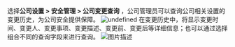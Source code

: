 选择**公司设置 > 安全管理 > 公司变更查询** ，公司管理员可以查询公司相关设置的变更历史，为公司安全提供保障。
![undefined](https://main.qcloudimg.com/raw/8f01883525313e16b7c21f440317f62f.png)
在变更历史中，将显示变更时间、变更人、变更事项、变更描述、变更前、变更后等详细信息；也可以通过选择组合不同的查询字段来进行查询。
![图片描述](https://main.qcloudimg.com/raw/d9e59951e08191bc19d3d5d746f21e78.png)
 
